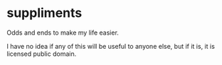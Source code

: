 # suppliments
Odds and ends to make my life easier.

I have no idea if any of this will be useful to anyone else, but if it is, it is licensed public domain.
